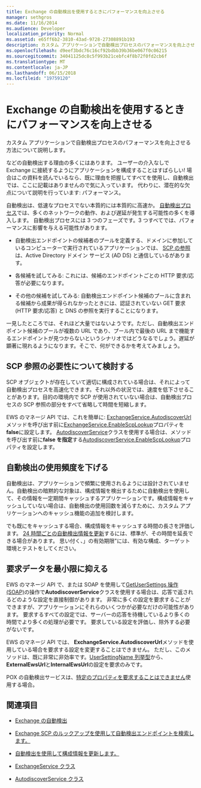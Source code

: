 ```yaml
---
title: Exchange の自動検出を使用するときにパフォーマンスを向上させる
manager: sethgros
ms.date: 11/16/2014
ms.audience: Developer
localization_priority: Normal
ms.assetid: e65ff6b2-3810-43ad-9728-27308891b193
description: カスタム アプリケーションで自動検出プロセスのパフォーマンスを向上させる方法について説明します。
ms.openlocfilehash: d9eef3bdc76c16cf92bdbb39b36be067f0c06215
ms.sourcegitcommit: 34041125dc8c5f993b21cebfc4f8b72f0fd2cb6f
ms.translationtype: MT
ms.contentlocale: ja-JP
ms.lasthandoff: 06/15/2018
ms.locfileid: "19759120"
---
```

# <a name="improving-performance-when-using-autodiscover-for-exchange"></a>Exchange の自動検出を使用するときにパフォーマンスを向上させる

カスタム アプリケーションで自動検出プロセスのパフォーマンスを向上させる方法について説明します。
  
などの自動検出する理由の多くにはあります。 ユーザーの介入なしで Exchange に接続するようにアプリケーションを構成することはすばらしい! 場合はこの資料を読んでいるなら、既に理由を把握してすべてを使用し、自動検出では、ここに記載はありませんので気に入っています。 代わりに、潜在的な欠点について説明を行っています: パフォーマンス。
  
自動検出は、低速なプロセスでない本質的には本質的に高速か。 [自動検出プロセス](autodiscover-for-exchange.md)では、多くのネットワークの動作、および遅延が発生する可能性の多くを導入します。 自動検出プロセスには 3 つのフェーズです。3 つすべてでは、パフォーマンスに影響を与える可能性があります。 
  
- 自動検出エンドポイントの候補者のプールを定義する、ドメインに参加しているコンピューターで実行されているアプリケーションでは、 [SCP の参照](how-to-find-autodiscover-endpoints-by-using-scp-lookup-in-exchange.md)は、Active Directory ドメイン サービス (AD DS) と通信しているがあります。
    
- 各候補を試してみる: これには、候補のエンドポイントごとの HTTP 要求/応答が必要になります。
    
- その他の候補を試してみる: 自動検出エンドポイント候補のプールに含まれる候補から成果が得られなかったときには、認証されていない GET 要求 (HTTP 要求/応答) と DNS の参照を実行することになります。
    
一見したところでは、それほど大量ではないようです。ただし、自動検出エンドポイント候補のプールが複数の URL であり、プール内で最後の URL まで機能するエンドポイントが見つからないというシナリオではどうなるでしょう。遅延が顕著に現れるようになります。そこで、何ができるかを考えてみましょう。
  
## <a name="consider-the-need-for-scp-lookup"></a>SCP 参照の必要性について検討する

SCP オブジェクトが存在していて適切に構成されている場合は、それによって自動検出プロセスを高速化できます。それ以外の状況では、速度を低下させることがあります。目的の環境内で SCP が使用されていない場合は、自動検出プロセスの SCP 参照の部分をすべて省略して時間を短縮します。
  
EWS のマネージ API では、これを簡単に: [ExchangeService.AutodiscoverUrl](http://msdn.microsoft.com/en-us/library/microsoft.exchange.webservices.data.exchangeservice.autodiscoverurl%28v=exchg.80%29.aspx)メソッドを呼び出す前に[ExchangeService.EnableScpLookup](http://msdn.microsoft.com/en-us/library/microsoft.exchange.webservices.data.exchangeservice.enablescplookup%28v=exchg.80%29.aspx)プロパティを**false**に設定します。 [AutodiscoverService](http://msdn.microsoft.com/en-us/library/microsoft.exchange.webservices.autodiscover.autodiscoverservice%28v=exchg.80%29.aspx)クラスを使用する場合は、メソッドを呼び出す前に**false を指定**する[AutodiscoverService.EnableScpLookup](http://msdn.microsoft.com/en-us/library/microsoft.exchange.webservices.autodiscover.autodiscoverservice.enablescplookup%28v=exchg.80%29.aspx)プロパティを設定します。 
  
## <a name="use-autodiscover-less-often"></a>自動検出の使用頻度を下げる

自動検出は、アプリケーションで頻繁に使用されるようには設計されていません。自動検出の暗黙的な対象は、構成情報を検出するために自動検出を使用して、その情報を一定期間キャッシュするアプリケーションです。構成情報をキャッシュしていない場合は、自動検出の使用回数を減らすために、カスタム アプリケーションへのキャッシュ機能の追加を検討します。
  
でも既にをキャッシュする場合、構成情報をキャッシュする時間の長さを評価します。 [24 時間ごとの自動検出情報を更新](how-to-refresh-configuration-information-by-using-autodiscover.md)するには、標準が、その時間を延長できる場合があります。 思い付く、」の有効期限"には、有効な構成、ターゲット環境とテストをしてください。
  
## <a name="minimize-requested-data"></a>要求データを最小限に抑える

EWS のマネージ API で、または SOAP を使用して[GetUserSettings 操作 (SOAP)](http://msdn.microsoft.com/library/758d965c-ef63-4de4-9120-e293abf14ff8%28Office.15%29.aspx)の操作で**AutodiscoverService**クラスを使用する場合は、応答で返されるどのような設定を直接制御があります。 非常に多くの設定を要求することができますが、アプリケーションにそれらのいくつかが必要なだけの可能性があります。 要求するすべての設定では、サーバーの応答を待機しているより多くの時間でより多くの処理が必要です。 要求している設定を評価し、除外する必要がないです。 
  
EWS のマネージ API では、 **ExchangeService.AutodiscoverUrl**メソッドを使用している場合を要求する設定を変更することはできません。 ただし、このメソッドは、既に非常に非効率です。[UserSettingName 列挙型](http://msdn.microsoft.com/en-us/library/microsoft.exchange.webservices.autodiscover.usersettingname%28v=exchg.80%29.aspx)から、 **ExternalEwsUrl**と**InternalEwsUrl**の設定を要求のみです。
  
POX の自動検出サービスは、[特定のプロパティを要求することはできません](autodiscover-for-exchange.md#bk_Options)使用する場合。
  
## <a name="see-also"></a>関連項目


- [Exchange の自動検出](autodiscover-for-exchange.md)
    
- [Exchange SCP のルックアップを使用して自動検出エンドポイントを検索します。](how-to-find-autodiscover-endpoints-by-using-scp-lookup-in-exchange.md)
    
- [自動検出を使用して構成情報を更新します。](how-to-refresh-configuration-information-by-using-autodiscover.md)
    
- [ExchangeService クラス](http://msdn.microsoft.com/en-us/library/microsoft.exchange.webservices.data.exchangeservice%28v=exchg.80%29.aspx)
    
- [AutodiscoverService クラス](http://msdn.microsoft.com/en-us/library/microsoft.exchange.webservices.autodiscover.autodiscoverservice%28v=exchg.80%29.aspx)
    

